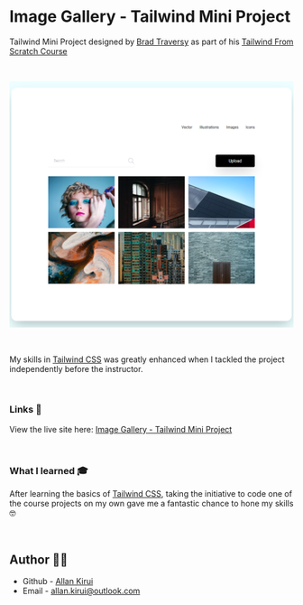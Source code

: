 # Image Gallery - Tailwind Mini Project

Tailwind Mini Project designed by [Brad Traversy](https://www.traversymedia.com/) as part of his [Tailwind From Scratch Course](https://www.tailwindfromscratch.com/)

<br>

![](images/image-gallery-design.png)

<br>

My skills in [Tailwind CSS](https://tailwindcss.com/) was greatly enhanced when I tackled the project independently before the instructor.

<br>

### Links 🔗

View the live site here: [Image Gallery - Tailwind Mini Project](https://allankirui.github.io/tailwind-image-gallery/)

<br/>

### What I learned 🎓

After learning the basics of [Tailwind CSS](https://tailwindcss.com/), taking the initiative to code one of the course projects on my own gave me a fantastic chance to hone my skills 🤓

<br/>

## Author ✍🏾

- Github - [Allan Kirui](https://allankirui.github.io/)
- Email - <allan.kirui@outlook.com>
